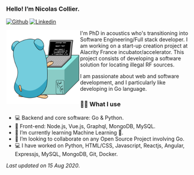 ### Hello! I’m Nicolas Collier.

[![Github](https://img.shields.io/badge/-Github-000?style=flat&logo=Github&logoColor=white)](https://github.com/dz9oo)
[![Linkedin](https://img.shields.io/badge/-LinkedIn-blue?style=flat&logo=Linkedin&logoColor=white)](https://www.linkedin.com/in/n-collier/)

<a href="url"><img src="gopher.gif" align="left" height="200" width="200" ></a>

I'm PhD in acoustics who's transitioning into Software Engineering/Full stack developer.  I am working on a start-up creation project at Alacrity France incubator/accelerator. This project consists of developing a software solution for locating illegal RF sources.

I am passionate about web and software development, and I particularly like developing in Go language.

### 👩‍💻 What I use

- 💻 Backend and core software: Go & Python.
- 🔭 Front-end: Node.js, Vue.js, Graphql, MongoDB, MySQL. 
- 🌱 I’m currently learning Machine Learning 🚀.
- 👯 I’m looking to collaborate on any Open Source Project involving Go.
- 💻 I have worked on Python, HTML/CSS, Javascript, Reactjs, Angular, Expressjs, MySQL, MongoDB, Git, Docker.

_Last updated on 15 Aug 2020_.
